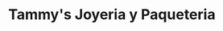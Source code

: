 ---
title: "Tammy's Joyeria y Paqueteria"
url: /redwood-city/tammys-joyeria-y-paqueteria/
shop: jewelry
---